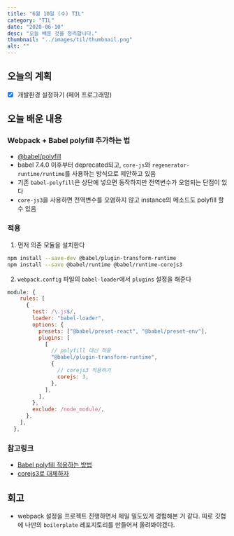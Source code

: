 ```yaml
---
title: "6월 10일 (수) TIL"
category: "TIL"
date: "2020-06-10"
desc: "오늘 배운 것을 정리합니다."
thumbnail: "../images/til/thumbnail.png"
alt: ""
---
```


## 오늘의 계획

- [x] 개발환경 설정하기 (페어 프로그래밍)

## 오늘 배운 내용

### Webpack + Babel polyfill 추가하는 법

- [@babel/polyfill](https://babeljs.io/docs/en/babel-polyfill)
- babel 7.4.0 이후부터 deprecated되고, `core-js`와 `regenerator-runtime/runtime`를 사용하는 방식으로 제안하고 있음
- 기존 `babel-polyfill`은 상단에 넣으면 동작하지만 전역변수가 오염되는 단점이 있다
- `core-js3`을 사용하면 전역변수를 오염하지 않고 instance의 메소드도 polyfill 할 수 있음

### 적용

1. 먼저 의존 모듈을 설치한다

```zsh
npm install --save-dev @babel/plugin-transform-runtime
npm install --save @babel/runtime @babel/runtime-corejs3
```

2. `webpack.config` 파일의 `babel-loader`에서 `plugins` 설정을 해준다

```js
module: {
    rules: [
      {
        test: /\.js$/,
        loader: "babel-loader",
        options: {
          presets: ["@babel/preset-react", "@babel/preset-env"],
          plugins: [
            [
              // polyfill 대신 적용
              "@babel/plugin-transform-runtime",
              {
                // corejs3 적용하기
                corejs: 3,
              },
            ],
          ],
        },
        exclude: /node_module/,
      },
    ],
  },
```

### 참고링크

- [Babel polyfill 적용하는 방법](https://okchangwon.tistory.com/3)
- [corejs3로 대체하자](https://velog.io/@vnthf/corejs3%EB%A1%9C-%EB%8C%80%EC%B2%B4%ED%95%98%EC%9E%90-zok3p9aouy)

## 회고

- webpack 설정을 프로젝트 진행하면서 제일 밀도있게 경험해본 거 같다. 따로 깃헙에 나만의 `boilerplate` 레포지토리를 만들어서 올려봐야겠다.
